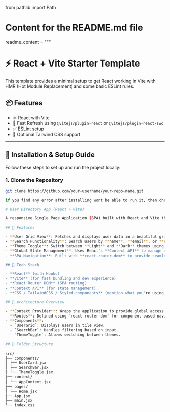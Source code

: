 from pathlib import Path

# Content for the README.md file
readme_content = """
# ⚡ React + Vite Starter Template

This template provides a minimal setup to get React working in Vite with HMR (Hot Module Replacement) and some basic ESLint rules.

## 📦 Features

- ⚛️ React with Vite
- 🔁 Fast Refresh using `@vitejs/plugin-react` or `@vitejs/plugin-react-swc`
- ✅ ESLint setup
- 💨 Optional Tailwind CSS support

---

## 🚀 Installation & Setup Guide

Follow these steps to set up and run the project locally:

### 1. Clone the Repository

```bash
git clone https://github.com/your-username/your-repo-name.git

if you find any error after installing wont be able to run it, then check the vite.config.js and install all the dependency and then change directroy to "User-directory" and you can run the project.

# User Directory App (React + Vite)

A responsive Single Page Application (SPA) built with React and Vite that displays user details in a grid tile format. The app features real-time search functionality, light/dark theme toggle, and global state management using React Context API.

## 🚀 Features

- **User Grid View**: Fetches and displays user data in a beautiful grid tile layout on the home page.
- **Search Functionality**: Search users by **name**, **email**, or **country** in real-time.
- **Theme Toggle**: Switch between **Light** and **Dark** themes using the toggle button at the top-right corner.
- **Global State Management**: Uses React's **Context API** to manage and share state across the entire application without prop drilling.
- **SPA Navigation**: Built with **react-router-dom** to provide seamless single-page navigation.

## 🔧 Tech Stack

- **React** (with Hooks)
- **Vite** (for fast bundling and dev experience)
- **React Router DOM** (SPA routing)
- **Context API** (for state management)
- **CSS / TailwindCSS / Styled-components** (mention what you're using for styling)

## 🧠 Architecture Overview

- **Context Provider**: Wraps the application to provide global access to user data and theme state.
- **Routes**: Defined using `react-router-dom` for component-based navigation.
- **Components**:
  - `UserGrid`: Displays users in tile view.
  - `SearchBar`: Handles filtering based on input.
  - `ThemeToggle`: Allows switching between themes.
  
## 📂 Folder Structure

src/
├── components/
│ ├── UserCard.jsx
│ ├── SearchBar.jsx
│ └── ThemeToggle.jsx
├── context/
│ └── AppContext.jsx
├── pages/
│ └── Home.jsx
├── App.jsx
├── main.jsx
└── index.css
